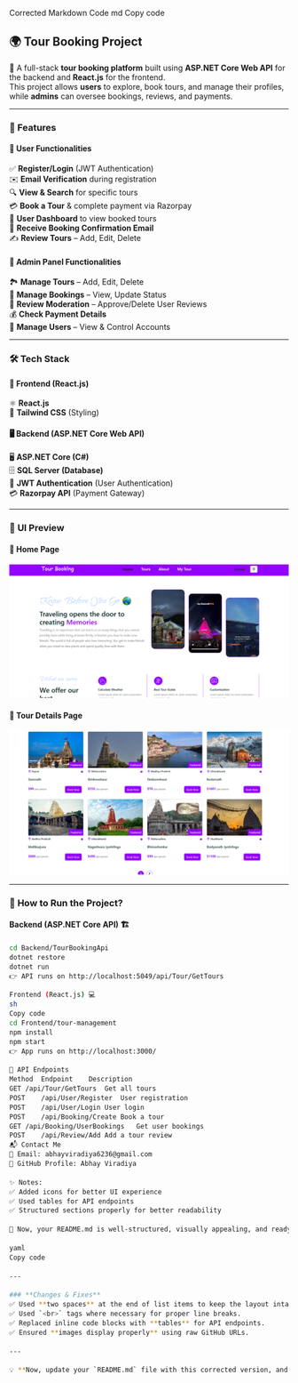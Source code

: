 Corrected Markdown Code
md
Copy code
## 🌍 Tour Booking Project  

🚀 A full-stack **tour booking platform** built using **ASP.NET Core Web API** for the backend and **React.js** for the frontend.  
This project allows **users** to explore, book tours, and manage their profiles, while **admins** can oversee bookings, reviews, and payments.  

---

### 📜 Features  

#### 👤 **User Functionalities**  
✅ **Register/Login** (JWT Authentication)  
✉️ **Email Verification** during registration  
🔍 **View & Search** for specific tours  
💳 **Book a Tour** & complete payment via Razorpay  
📅 **User Dashboard** to view booked tours  
📩 **Receive Booking Confirmation Email**  
✍️ **Review Tours** – Add, Edit, Delete  

#### 🔐 **Admin Panel Functionalities**  
🏞️ **Manage Tours** – Add, Edit, Delete  
📜 **Manage Bookings** – View, Update Status  
📝 **Review Moderation** – Approve/Delete User Reviews  
💰 **Check Payment Details**  
👥 **Manage Users** – View & Control Accounts  

---

### 🛠️ **Tech Stack**  

#### 🎨 **Frontend (React.js)**  
⚛️ **React.js**  
🎨 **Tailwind CSS** (Styling)  

#### 🖥️ **Backend (ASP.NET Core Web API)**  
🖥️ **ASP.NET Core (C#)**  
🗄️ **SQL Server (Database)**  
🔐 **JWT Authentication** (User Authentication)  
💳 **Razorpay API** (Payment Gateway)  

---

### 📸 **UI Preview**  

#### 🔹 Home Page  
![Home Page](https://raw.githubusercontent.com/abhayviradiya04/Tour-Booking_Web-Project/main/1.png)  

#### 🔹 Tour Details Page  
![Tour Details](https://raw.githubusercontent.com/abhayviradiya04/Tour-Booking_Web-Project/main/2.png)  

---

### 🚀 **How to Run the Project?**  

#### **Backend (ASP.NET Core API) 🏗️**  
```sh
cd Backend/TourBookingApi  
dotnet restore  
dotnet run  
👉 API runs on http://localhost:5049/api/Tour/GetTours

Frontend (React.js) 💻
sh
Copy code
cd Frontend/tour-management  
npm install  
npm start  
👉 App runs on http://localhost:3000/

🔗 API Endpoints
Method	Endpoint	Description
GET	/api/Tour/GetTours	Get all tours
POST	/api/User/Register	User registration
POST	/api/User/Login	User login
POST	/api/Booking/Create	Book a tour
GET	/api/Booking/UserBookings	Get user bookings
POST	/api/Review/Add	Add a tour review
📬 Contact Me
📧 Email: abhayviradiya6236@gmail.com
🔗 GitHub Profile: Abhay Viradiya

✨ Notes:
✅ Added icons for better UI experience
✅ Used tables for API endpoints
✅ Structured sections properly for better readability

🚀 Now, your README.md is well-structured, visually appealing, and ready to impress! Let me know if you need any changes. 😊

yaml
Copy code

---

### **Changes & Fixes**  
✅ Used **two spaces** at the end of list items to keep the layout intact.  
✅ Used `<br>` tags where necessary for proper line breaks.  
✅ Replaced inline code blocks with **tables** for API endpoints.  
✅ Ensured **images display properly** using raw GitHub URLs.  

---

💡 **Now, update your `README.md` file with this corrected version, and your layout will be fixed on GitHub!** 🚀




